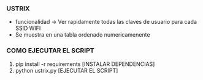 ### USTRIX ###
* funcionalidad -> Ver rapidamente todas las claves de usuario para cada SSID WIFI
* Se muestra en una tabla ordenado numericamenente

### COMO EJECUTAR EL SCRIPT ###

1. pip install -r requirements [INSTALAR DEPENDENCIAS]
2. python ustrix.py [EJECUTAR EL SCRIPT]
  

